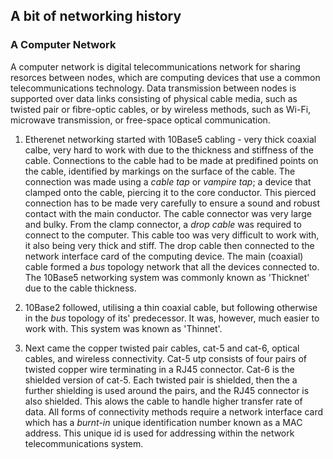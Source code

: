 ## A bit of networking history


   ### A Computer Network
   A computer network is digital telecommunications network for sharing resorces
   between nodes, which are computing devices that use a common
   telecommunications technology.
   Data transmission between nodes is supported over data links consisting of
   physical cable media, such as twisted pair or fibre-optic cables, or by
   wireless methods, such as Wi-Fi, microwave transmission, or free-space
   optical communication.

1. Etherenet networking started with 10Base5 cabling - very thick coaxial calbe,
   very hard to work with due to the thickness and stiffness of the cable.
   Connections to the cable had to be made at predifined points on the cable,
   identified by markings on the surface of the cable.
   The connection was made using a _cable tap_ or _vampire tap_; a device
   that clamped onto the cable, piercing it to the core conductor. This pierced
   connection has to be made very carefully to ensure a sound and robust contact
   with the main conductor.
   The cable connector was very large and bulky.
   From the clamp connector, a _drop cable_ was required to connect to the
   computer. This cable too was very difficult to work with, it also being very
   thick and stiff.
   The drop cable then connected to the network interface card of the computing
   device.
   The main (coaxial) cable formed a _bus_ topology network that all the devices
   connected to.
   The 10Base5 networking system was commonly known as 'Thicknet' due to the
   cable thickness.

2. 10Base2 followed, utilising a thin coaxial cable, but following otherwise in
   the _bus_ topology of its' predecessor.
   It was, however, much easier to work with. This system was known as
   'Thinnet'.

3. Next came the copper twisted pair cables, cat-5 and cat-6, optical cables,
   and wireless connectivity.
   Cat-5 utp consists of four pairs of twisted copper wire terminating in a RJ45
   connector.
   Cat-6 is the shielded version of cat-5. Each twisted pair is shielded, then
   the a further shielding is used around the pairs, and the RJ45 connector is
   also shielded. This alows the cable to handle higher transfer rate of data.
   All forms of connectivity methods require a network interface card which has
   a _burnt-in_ unique identification number known as a MAC address. This
   unique id is used for addressing within the network telecommunications system.
